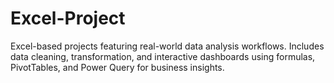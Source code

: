 # Excel-Project
Excel-based projects featuring real-world data analysis workflows. Includes data cleaning, transformation, and interactive dashboards using formulas, PivotTables, and Power Query for business insights.
